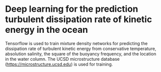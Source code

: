 # Deep learning for the prediction turbulent dissipation rate of kinetic energy in the ocean
Tensorflow is used to train mixture density networks for predicting the dissipation rate of turbulent kinetic energy from conservative temperature, absolution salinity, the square of the buoyancy frequency, and the location in the water column. The UCSD microstructure database (https://microstructure.ucsd.edu) is used for training.
